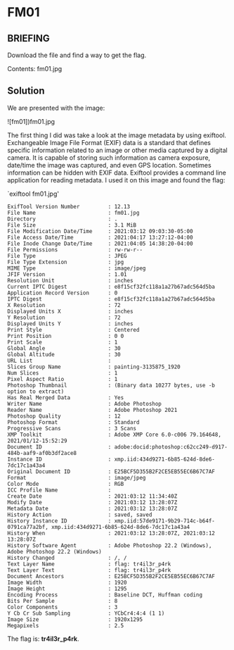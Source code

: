 # FM01
## BRIEFING
Download the file and find a way to get the flag.

Contents: fm01.jpg

## Solution

We are presented with the image:

![fm01])fm01.jpg

The first thing I did was take a look at the image metadata by using exiftool. Exchangeable Image File Format (EXIF) data is a standard that defines specific information related to an image or other media captured by a digital camera. It is capable of storing such information as camera exposure, date/time the image was captured, and even GPS location. Sometimes information can be hidden with EXIF data. Exiftool provides a command line application for reading metadata. I used it on this image and found the flag:

`exiftool fm01.jpg'

```
ExifTool Version Number         : 12.13
File Name                       : fm01.jpg
Directory                       : .
File Size                       : 3.1 MiB
File Modification Date/Time     : 2021:03:12 09:03:30-05:00
File Access Date/Time           : 2021:04:17 13:27:12-04:00
File Inode Change Date/Time     : 2021:04:05 14:38:20-04:00
File Permissions                : rw-rw-r--
File Type                       : JPEG
File Type Extension             : jpg
MIME Type                       : image/jpeg
JFIF Version                    : 1.01
Resolution Unit                 : inches
Current IPTC Digest             : e8f15cf32fc118a1a27b67adc564d5ba
Application Record Version      : 0
IPTC Digest                     : e8f15cf32fc118a1a27b67adc564d5ba
X Resolution                    : 72
Displayed Units X               : inches
Y Resolution                    : 72
Displayed Units Y               : inches
Print Style                     : Centered
Print Position                  : 0 0
Print Scale                     : 1
Global Angle                    : 30
Global Altitude                 : 30
URL List                        : 
Slices Group Name               : painting-3135875_1920
Num Slices                      : 1
Pixel Aspect Ratio              : 1
Photoshop Thumbnail             : (Binary data 10277 bytes, use -b option to extract)
Has Real Merged Data            : Yes
Writer Name                     : Adobe Photoshop
Reader Name                     : Adobe Photoshop 2021
Photoshop Quality               : 12
Photoshop Format                : Standard
Progressive Scans               : 3 Scans
XMP Toolkit                     : Adobe XMP Core 6.0-c006 79.164648, 2021/01/12-15:52:29
Document ID                     : adobe:docid:photoshop:c62cc249-d917-484b-aaf9-af0b3df2ace8
Instance ID                     : xmp.iid:434d9271-6b85-624d-8de6-7dc17c1a43a4
Original Document ID            : E25BCF5D355B2F2CE5EB55EC6B67C7AF
Format                          : image/jpeg
Color Mode                      : RGB
ICC Profile Name                : 
Create Date                     : 2021:03:12 11:34:40Z
Modify Date                     : 2021:03:12 13:28:07Z
Metadata Date                   : 2021:03:12 13:28:07Z
History Action                  : saved, saved
History Instance ID             : xmp.iid:57de9171-9b29-714c-b64f-0791ca77a2bf, xmp.iid:434d9271-6b85-624d-8de6-7dc17c1a43a4
History When                    : 2021:03:12 13:28:07Z, 2021:03:12 13:28:07Z
History Software Agent          : Adobe Photoshop 22.2 (Windows), Adobe Photoshop 22.2 (Windows)
History Changed                 : /, /
Text Layer Name                 : flag: tr4il3r_p4rk
Text Layer Text                 : flag: tr4il3r_p4rk
Document Ancestors              : E25BCF5D355B2F2CE5EB55EC6B67C7AF
Image Width                     : 1920
Image Height                    : 1295
Encoding Process                : Baseline DCT, Huffman coding
Bits Per Sample                 : 8
Color Components                : 3
Y Cb Cr Sub Sampling            : YCbCr4:4:4 (1 1)
Image Size                      : 1920x1295
Megapixels                      : 2.5
```

The flag is: **tr4il3r_p4rk**.


